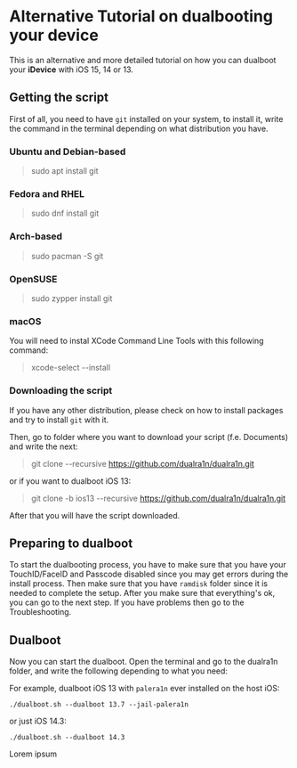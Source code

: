 # Alternative Tutorial on dualbooting your device
This is an alternative and more detailed tutorial on how you can
dualboot your **iDevice** with iOS 15, 14 or 13.
## Getting the script
First of all, you need to have `git` installed on your system, to install it, 
write the command in the terminal depending on what distribution you have.
### Ubuntu and Debian-based
> sudo apt install git
### Fedora and RHEL
> sudo dnf install git
### Arch-based
> sudo pacman -S git
### OpenSUSE
> sudo zypper install git
### macOS
You will need to instal XCode Command Line Tools with this following command:
> xcode-select --install

### Downloading the script
If you have any other distribution, please check on how to install packages 
and try to install `git` with it.

Then, go to folder where you want to download your script (f.e. Documents) and write the next:
> git clone --recursive https://github.com/dualra1n/dualra1n.git

or if you want to dualboot iOS 13:
> git clone -b ios13 --recursive https://github.com/dualra1n/dualra1n.git

After that you will have the script downloaded.

## Preparing to dualboot
To start the dualbooting process, you have to make sure that you have your TouchID/FaceID and Passcode disabled
since you may get errors during the install process. Then make sure that you have `ramdisk` folder since it is 
needed to complete the setup. After you make sure that everything's ok, you can go to the next step. If 
you have problems then go to the Troubleshooting.

## Dualboot
Now you can start the dualboot. Open the terminal and go to the dualra1n folder,
and write the following depending to what you need:

For example, dualboot iOS 13 with `palera1n` ever installed on the host iOS:

`./dualboot.sh --dualboot 13.7 --jail-palera1n`

or just iOS 14.3:

`./dualboot.sh --dualboot 14.3`

Lorem ipsum
